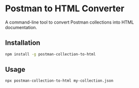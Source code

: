 # Postman to HTML Converter

A command-line tool to convert Postman collections into HTML documentation.

## Installation

```bash
npm install -g postman-collection-to-html
```

## Usage

```bash
npx postman-collection-to-html my-collection.json
```
